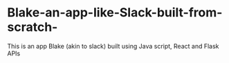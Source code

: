 # Blake-an-app-like-Slack-built-from-scratch-
This is an app Blake (akin to slack) built using Java script, React and Flask APIs
